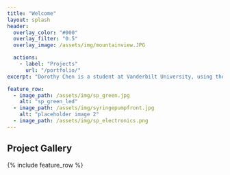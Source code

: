 ```yaml
---
title: "Welcome"
layout: splash
header:
  overlay_color: "#000"
  overlay_filter: "0.5"
  overlay_image: /assets/img/mountainview.JPG

  actions:
    - label: "Projects"
      url: "/portfolio/"
excerpt: "Dorothy Chen is a student at Vanderbilt University, using the latest additive manufacturing technology, including 3D CAD modeling, resin printing, powder jet fusion, and laser sinstering to create functional, sustainable, and aesthetic designs to solve problems and create products that adds value to people's lives."

feature_row:
  - image_path: /assets/img/sp_green.jpg
    alt: "sp_green_led"
  - image_path: /assets/img/syringepumpfront.jpg
    alt: "placeholder image 2"
  - image_path: /assets/img/sp_electronics.png
---
```

## Project Gallery

{% include feature_row %}

